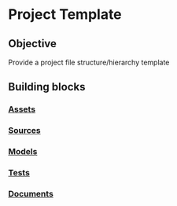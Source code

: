 # Project Template

## Objective

Provide a project file structure/hierarchy template

## Building blocks

### [Assets](Assets.md)

### [Sources](Sources.md)

### [Models](Models.md)

### [Tests](Tests.md)

### [Documents](Documents.md)

